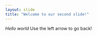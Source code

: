 ```yaml
---
layout: slide
title: "Welcome to our second slide!"
---
```

*Hello world* 
Use the left arrow to go back!

